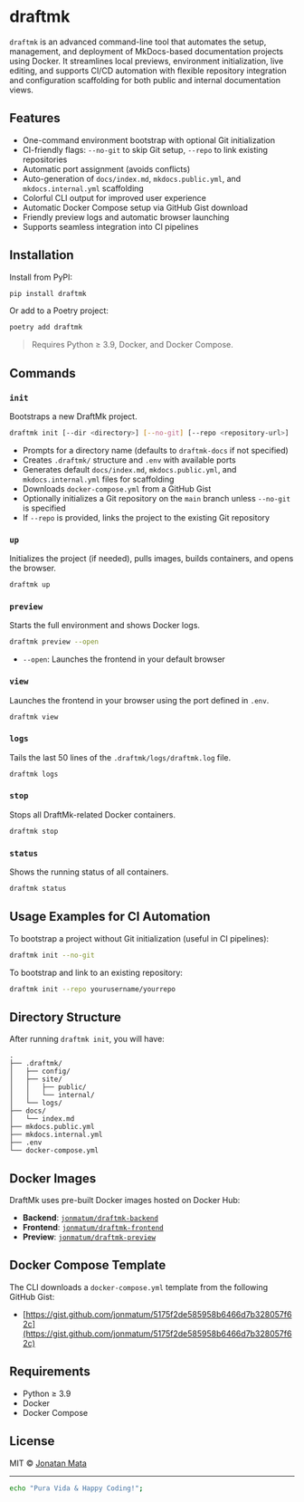 # draftmk

`draftmk` is an advanced command-line tool that automates the setup, management, and deployment of MkDocs-based documentation projects using Docker. It streamlines local previews, environment initialization, live editing, and supports CI/CD automation with flexible repository integration and configuration scaffolding for both public and internal documentation views.

## Features

- One-command environment bootstrap with optional Git initialization
- CI-friendly flags: `--no-git` to skip Git setup, `--repo` to link existing repositories
- Automatic port assignment (avoids conflicts)
- Auto-generation of `docs/index.md`, `mkdocs.public.yml`, and `mkdocs.internal.yml` scaffolding
- Colorful CLI output for improved user experience
- Automatic Docker Compose setup via GitHub Gist download
- Friendly preview logs and automatic browser launching
- Supports seamless integration into CI pipelines

## Installation

Install from PyPI:

```bash
pip install draftmk
```

Or add to a Poetry project:

```bash
poetry add draftmk
```

> Requires Python ≥ 3.9, Docker, and Docker Compose.

## Commands

### `init`

Bootstraps a new DraftMk project.

```bash
draftmk init [--dir <directory>] [--no-git] [--repo <repository-url>]
```

- Prompts for a directory name (defaults to `draftmk-docs` if not specified)
- Creates `.draftmk/` structure and `.env` with available ports
- Generates default `docs/index.md`, `mkdocs.public.yml`, and `mkdocs.internal.yml` files for scaffolding
- Downloads `docker-compose.yml` from a GitHub Gist
- Optionally initializes a Git repository on the `main` branch unless `--no-git` is specified
- If `--repo` is provided, links the project to the existing Git repository

### `up`

Initializes the project (if needed), pulls images, builds containers, and opens the browser.

```bash
draftmk up
```

### `preview`

Starts the full environment and shows Docker logs.

```bash
draftmk preview --open
```

- `--open`: Launches the frontend in your default browser

### `view`

Launches the frontend in your browser using the port defined in `.env`.

```bash
draftmk view
```

### `logs`

Tails the last 50 lines of the `.draftmk/logs/draftmk.log` file.

```bash
draftmk logs
```

### `stop`

Stops all DraftMk-related Docker containers.

```bash
draftmk stop
```

### `status`

Shows the running status of all containers.

```bash
draftmk status
```

## Usage Examples for CI Automation

To bootstrap a project without Git initialization (useful in CI pipelines):

```bash
draftmk init --no-git
```

To bootstrap and link to an existing repository:

```bash
draftmk init --repo yourusername/yourrepo
```

## Directory Structure

After running `draftmk init`, you will have:

```
.
├── .draftmk/
│   ├── config/
│   ├── site/
│   │   ├── public/
│   │   └── internal/
│   └── logs/
├── docs/
│   └── index.md
├── mkdocs.public.yml
├── mkdocs.internal.yml
├── .env
└── docker-compose.yml
```

## Docker Images

DraftMk uses pre-built Docker images hosted on Docker Hub:

- **Backend**: [`jonmatum/draftmk-backend`](https://hub.docker.com/r/jonmatum/draftmk-backend)
- **Frontend**: [`jonmatum/draftmk-frontend`](https://hub.docker.com/r/jonmatum/draftmk-frontend)
- **Preview**: [`jonmatum/draftmk-preview`](https://hub.docker.com/r/jonmatum/draftmk-preview)

## Docker Compose Template

The CLI downloads a `docker-compose.yml` template from the following GitHub Gist:

- [https://gist.github.com/jonmatum/5175f2de585958b6466d7b328057f62c](https://gist.github.com/jonmatum/5175f2de585958b6466d7b328057f62c)

## Requirements

- Python ≥ 3.9
- Docker
- Docker Compose

## License

MIT © [Jonatan Mata](https://jonmatum.dev)

---

```bash
echo "Pura Vida & Happy Coding!";
```
